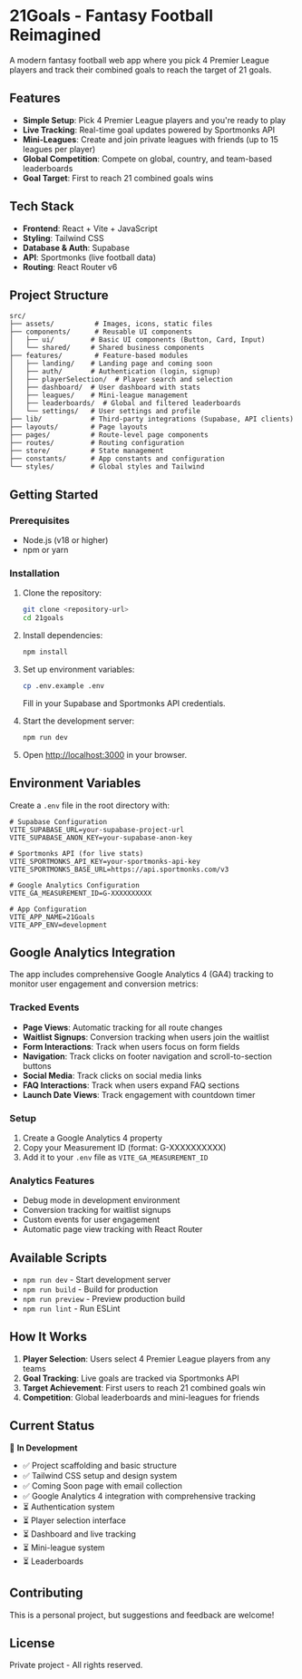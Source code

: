 # 21Goals - Fantasy Football Reimagined

A modern fantasy football web app where you pick 4 Premier League players and track their combined goals to reach the target of 21 goals.

## Features

- **Simple Setup**: Pick 4 Premier League players and you're ready to play
- **Live Tracking**: Real-time goal updates powered by Sportmonks API
- **Mini-Leagues**: Create and join private leagues with friends (up to 15 leagues per player)
- **Global Competition**: Compete on global, country, and team-based leaderboards
- **Goal Target**: First to reach 21 combined goals wins

## Tech Stack

- **Frontend**: React + Vite + JavaScript
- **Styling**: Tailwind CSS
- **Database & Auth**: Supabase
- **API**: Sportmonks (live football data)
- **Routing**: React Router v6

## Project Structure

```
src/
├── assets/          # Images, icons, static files
├── components/      # Reusable UI components
│   ├── ui/         # Basic UI components (Button, Card, Input)
│   └── shared/     # Shared business components
├── features/        # Feature-based modules
│   ├── landing/    # Landing page and coming soon
│   ├── auth/       # Authentication (login, signup)
│   ├── playerSelection/  # Player search and selection
│   ├── dashboard/  # User dashboard with stats
│   ├── leagues/    # Mini-league management
│   ├── leaderboards/  # Global and filtered leaderboards
│   └── settings/   # User settings and profile
├── lib/            # Third-party integrations (Supabase, API clients)
├── layouts/        # Page layouts
├── pages/          # Route-level page components
├── routes/         # Routing configuration
├── store/          # State management
├── constants/      # App constants and configuration
└── styles/         # Global styles and Tailwind
```

## Getting Started

### Prerequisites

- Node.js (v18 or higher)
- npm or yarn

### Installation

1. Clone the repository:
   ```bash
   git clone <repository-url>
   cd 21goals
   ```

2. Install dependencies:
   ```bash
   npm install
   ```

3. Set up environment variables:
   ```bash
   cp .env.example .env
   ```
   
   Fill in your Supabase and Sportmonks API credentials.

4. Start the development server:
   ```bash
   npm run dev
   ```

5. Open [http://localhost:3000](http://localhost:3000) in your browser.

## Environment Variables

Create a `.env` file in the root directory with:

```env
# Supabase Configuration
VITE_SUPABASE_URL=your-supabase-project-url
VITE_SUPABASE_ANON_KEY=your-supabase-anon-key

# Sportmonks API (for live stats)
VITE_SPORTMONKS_API_KEY=your-sportmonks-api-key
VITE_SPORTMONKS_BASE_URL=https://api.sportmonks.com/v3

# Google Analytics Configuration
VITE_GA_MEASUREMENT_ID=G-XXXXXXXXXX

# App Configuration
VITE_APP_NAME=21Goals
VITE_APP_ENV=development
```

## Google Analytics Integration

The app includes comprehensive Google Analytics 4 (GA4) tracking to monitor user engagement and conversion metrics:

### Tracked Events
- **Page Views**: Automatic tracking for all route changes
- **Waitlist Signups**: Conversion tracking when users join the waitlist
- **Form Interactions**: Track when users focus on form fields
- **Navigation**: Track clicks on footer navigation and scroll-to-section buttons
- **Social Media**: Track clicks on social media links
- **FAQ Interactions**: Track when users expand FAQ sections
- **Launch Date Views**: Track engagement with countdown timer

### Setup
1. Create a Google Analytics 4 property
2. Copy your Measurement ID (format: G-XXXXXXXXXX)
3. Add it to your `.env` file as `VITE_GA_MEASUREMENT_ID`

### Analytics Features
- Debug mode in development environment
- Conversion tracking for waitlist signups
- Custom events for user engagement
- Automatic page view tracking with React Router

## Available Scripts

- `npm run dev` - Start development server
- `npm run build` - Build for production
- `npm run preview` - Preview production build
- `npm run lint` - Run ESLint

## How It Works

1. **Player Selection**: Users select 4 Premier League players from any teams
2. **Goal Tracking**: Live goals are tracked via Sportmonks API
3. **Target Achievement**: First users to reach 21 combined goals win
4. **Competition**: Global leaderboards and mini-leagues for friends

## Current Status

🚧 **In Development**

- ✅ Project scaffolding and basic structure
- ✅ Tailwind CSS setup and design system
- ✅ Coming Soon page with email collection
- ✅ Google Analytics 4 integration with comprehensive tracking
- ⏳ Authentication system
- ⏳ Player selection interface
- ⏳ Dashboard and live tracking
- ⏳ Mini-league system
- ⏳ Leaderboards

## Contributing

This is a personal project, but suggestions and feedback are welcome!

## License

Private project - All rights reserved. 